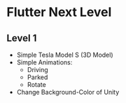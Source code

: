 # Flutter Next Level

## Level 1

- Simple Tesla Model S (3D Model)
- Simple Animations:
  - Driving
  - Parked
  - Rotate
- Change Background-Color of Unity